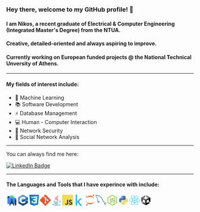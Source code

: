 ### Hey there, welcome to my GitHub profile! 👋

<!--
  * You can contact me via e-mail @ nikos.astrin@gmail.com
-->
#### I am Nikos, a recent graduate of Electrical & Computer Engineering (Integrated Master's Degree) from the NTUA. 
#### Creative, detailed-oriented and always aspiring to improve.
#### Currently working on European funded projects @ the National Technical Unversity of Athens.

---

#### My fields of interest include: 

- :brain: Machine Learning
- 📚 Software Development
- ⚡ Database Management
- 💻 Human - Computer Interaction
- 💬 Network Security
- 👯 Social Network Analysis

---

You can always find me here: 
<div id = "badges">
  <a href = "https://www.linkedin.com/in/nikolaos-astrinakis-a95b3a219/">
    <img src = "https://img.shields.io/badge/LinkedIn-blue?logo=linkedin&logoColor=white&style=flat" alt="LinkedIn Badge"/>
  </a>
</div>

---

#### The Languages and Tools that I have experince with include:

<img align ="left" alt = "Android Studio" width = "30px" src = "https://raw.githubusercontent.com/devicons/devicon/1119b9f84c0290e0f0b38982099a2bd027a48bf1/icons/androidstudio/androidstudio-original.svg">
<img align = "left" alt = "C++" width = "30px" src = "https://raw.githubusercontent.com/devicons/devicon/1119b9f84c0290e0f0b38982099a2bd027a48bf1/icons/cplusplus/cplusplus-original.svg">
<img align = "left" alt = "CSS" width = "30px" src = "https://raw.githubusercontent.com/devicons/devicon/1119b9f84c0290e0f0b38982099a2bd027a48bf1/icons/css3/css3-original.svg">
<img align = "left" alt = "Git Bash" width = "30px" src = "https://raw.githubusercontent.com/devicons/devicon/1119b9f84c0290e0f0b38982099a2bd027a48bf1/icons/git/git-original.svg">
<img align = "left" alt = "Java" width = "30px" src = "https://raw.githubusercontent.com/devicons/devicon/1119b9f84c0290e0f0b38982099a2bd027a48bf1/icons/java/java-original.svg">
<img align = "left" alt = "JavaScript" width = "30px" src = "https://raw.githubusercontent.com/devicons/devicon/1119b9f84c0290e0f0b38982099a2bd027a48bf1/icons/javascript/javascript-original.svg">
<img align = "left" alt = "Kaggle" width = "30px" src = "https://raw.githubusercontent.com/devicons/devicon/1119b9f84c0290e0f0b38982099a2bd027a48bf1/icons/kaggle/kaggle-original.svg">
<img align = "left" alt = "Jupyter" width = "30px" src = "https://raw.githubusercontent.com/devicons/devicon/1119b9f84c0290e0f0b38982099a2bd027a48bf1/icons/jupyter/jupyter-original.svg">
<img align = "left" alt = "MySQL" width = "30px" src = "https://raw.githubusercontent.com/devicons/devicon/1119b9f84c0290e0f0b38982099a2bd027a48bf1/icons/mysql/mysql-original.svg">
<img align = "left" alt = "NodeJS" width = "30px" src = "https://raw.githubusercontent.com/devicons/devicon/1119b9f84c0290e0f0b38982099a2bd027a48bf1/icons/nodejs/nodejs-original.svg">
<img align = "left" alt = "Python" width = "30px" src = "https://raw.githubusercontent.com/devicons/devicon/1119b9f84c0290e0f0b38982099a2bd027a48bf1/icons/python/python-original.svg">
<img align = "left" alt = "React" width = "30px" src = "https://raw.githubusercontent.com/devicons/devicon/1119b9f84c0290e0f0b38982099a2bd027a48bf1/icons/react/react-original.svg">
<img align = "left" alt = "Unity" width = "30px" src = "https://raw.githubusercontent.com/devicons/devicon/1119b9f84c0290e0f0b38982099a2bd027a48bf1/icons/unity/unity-original.svg">
